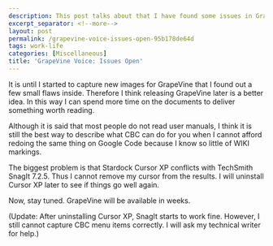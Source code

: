 ```yaml
---
description: This post talks about that I have found some issues in GrapeVine.
excerpt_separator: <!--more-->
layout: post
permalink: /grapevine-voice-issues-open-95b178de64d
tags: work-life
categories: [Miscellaneous]
title: 'GrapeVine Voice: Issues Open'
---
```

It is until I started to capture new images for GrapeVine that I found out a few small flaws inside. Therefore I think releasing GrapeVine later is a better idea. In this way I can spend more time on the documents to deliver something worth reading.
<!--more-->

Although it is said that most people do not read user manuals, I think it is still the best way to describe what CBC can do for you when I cannot afford redoing the same thing on Google Code because I know so little of WIKI markings.

The biggest problem is that Stardock Cursor XP conflicts with TechSmith SnagIt 7.2.5. Thus I cannot remove my cursor from the results. I will uninstall Cursor XP later to see if things go well again.

Now, stay tuned. GrapeVine will be available in weeks.

(Update: After uninstalling Cursor XP, SnagIt starts to work fine. However, I still cannot capture CBC menu items correctly. I will ask my technical writer for help.)
